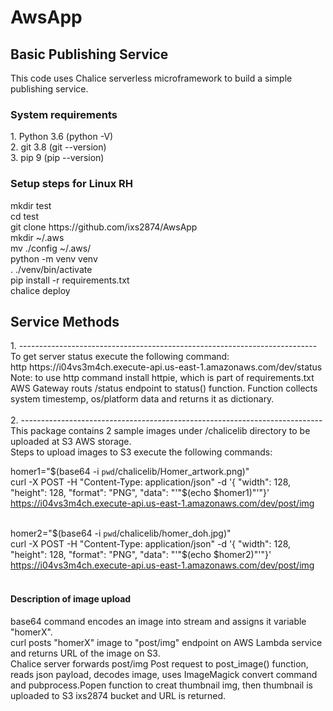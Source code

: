 # AwsApp
<h2>Basic Publishing Service</h2>
This code uses Chalice serverless microframework to build a simple publishing service. 

<h3> System requirements </h3>
<p> 
1. Python 3.6  (python -V)<br>
2. git 3.8 (git --version)<br>
3. pip 9 (pip --version)<br>
</p>
<h3> Setup steps for Linux RH</h3>
<p>
mkdir test<br>
cd test<br>
git clone https://github.com/ixs2874/AwsApp <br>
mkdir ~/.aws<br>
mv ./config ~/.aws/<br>
python -m venv venv<br>
. ./venv/bin/activate<br>
pip install -r requirements.txt<br>
chalice deploy<br>
</p>

<h2> Service Methods</h2>
1. --------------------------------------------------------------------------<br>
To get server status execute the following command:<br>
http https://i04vs3m4ch.execute-api.us-east-1.amazonaws.com/dev/status<br>
Note: to use http command install httpie, which is part of requirements.txt<br>
AWS Gateway routs /status endpoint to status() function. Function collects system timestemp, os/platform data and returns it as dictionary.<br><br>
2. ---------------------------------------------------------------------------<br>
This package contains 2 sample images under /chalicelib directory to be uploaded at S3 AWS storage.<br> 
Steps to upload images to S3 execute the following commands:<br>

homer1="$(base64 -i `pwd`/chalicelib/Homer_artwork.png)"<br>
curl -X POST -H "Content-Type: application/json" -d '{ "width": 128, "height": 128, "format": "PNG", "data": "'"$(echo $homer1)"'"}' https://i04vs3m4ch.execute-api.us-east-1.amazonaws.com/dev/post/img<br><br>

homer2="$(base64 -i `pwd`/chalicelib/homer_doh.jpg)"<br>
curl -X POST -H "Content-Type: application/json" -d '{ "width": 128, "height": 128, "format": "PNG", "data": "'"$(echo $homer2)"'"}' https://i04vs3m4ch.execute-api.us-east-1.amazonaws.com/dev/post/img<br><br>
<h4>Description of image upload</h4>
<p>
base64 command encodes an image into stream and assigns it variable "homerX".<br>
curl posts "homerX" image to "post/img" endpoint on AWS Lambda service and returns URL of the image on S3.<br>
Chalice server forwards post/img Post request to post_image() function, reads json payload, decodes image, uses ImageMagick convert command and pubprocess.Popen function to creat thumbnail img, then thumbnail is uploaded to S3 ixs2874 bucket and URL is returned.<br>
</p>

